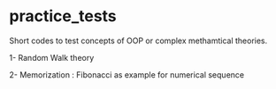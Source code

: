 # practice_tests
Short codes to test concepts of OOP or complex methamtical theories.

1- Random Walk theory

2- Memorization : Fibonacci as example for numerical sequence
